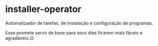 # installer-operator
Automatizador de tarefas, de instalação e configuração de programas.

Esse promete servir de base para seus dias ficarem mais fáceis e agradáveis.😉
